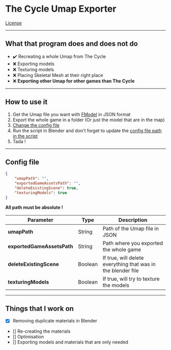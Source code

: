 # The Cycle Umap Exporter #  
  
[License](LICENSE)

---   
  
## What that program does and does not do ##  

- :heavy_check_mark: Recreating a whole Umap from The Cycle
- :x: Exporting models  
- :x: Texturing models  
- :x: Placing Skeletal Mesh at their right place  
- :x: __Exporting other Umap for other games than The Cycle__ 
  
---  
  
## How to use it ##

1. Get the Umap file you want with [FModel](https://github.com/iAmAsval/FModel) in JSON format  
2. Export the whole game in a folder \(Or just the model that are in the map\)  
3. [Change the config file](config.json)  
4. Run the script in Blender and don't forget to update the [config file path in the script](Put_link_here)  
5. Tada !  
  
---
  
## Config file ##  
  
```json
{
    "umapPath": "",
    "exportedGameAssetsPath": "",
    "deleteExistingScene": true,
    "texturingModels": true
}
```

__All path must be absolute !__  
  
| Parameter | Type | Description |
| --- | --- | --- |
| __umapPath__                  | String | Path of the Umap file in JSON |
| __exportedGameAssetsPath__    | String | Path where you exported the whole game |
| __deleteExistingScene__       | Boolean | If true, will delete everything that was in the blender file |
| __texturingModels__           | Boolean | If true, will try to texture the models |
  
---
  
## Things that I work on ##  

- [x] Removing duplicate materials in Blender
- [] Re-creating the materials
- [] Optimisation
- [] Exporting models and materials that are only needed